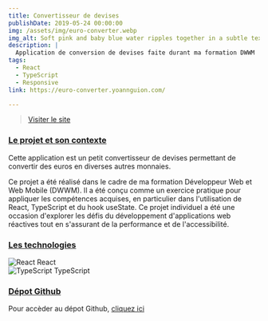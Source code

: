 ```yaml
---
title: Convertisseur de devises
publishDate: 2019-05-24 00:00:00
img: /assets/img/euro-converter.webp
img_alt: Soft pink and baby blue water ripples together in a subtle texture.
description: |
  Application de conversion de devises faite durant ma formation DWWM
tags:
  - React
  - TypeScript
  - Responsive
link: https://euro-converter.yoannguion.com/

---
```


> <a href="https://euro-converter.yoannguion.com/" target=_blank>Visiter le site</a>

### <ins>Le projet et son contexte</ins>

Cette application est un petit convertisseur de devises permettant de convertir des euros en diverses autres monnaies.

Ce projet a été réalisé dans le cadre de ma formation Développeur Web et Web Mobile (DWWM). Il a été conçu comme un exercice pratique pour appliquer les compétences acquises, en particulier dans l'utilisation de React, TypeScript et du hook useState. Ce projet individuel a été une occasion d'explorer les défis du développement d'applications web réactives tout en s'assurant de la performance et de l'accessibilité.

### <ins>Les technologies</ins>

![React](/svg/react.svg) React  
![TypeScript](/svg/typescript.svg) TypeScript

### <ins>Dépot Github</ins>

Pour accèder au dépot Github, <a href="https://github.com/Yoann-Guion/euro-converter" target=_blank>cliquez ici</a>

